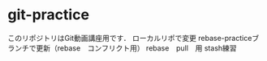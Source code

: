 # git-practice
このリポジトリはGit動画講座用です．
ローカルリポで変更
rebase-practiceブランチで更新（rebase　コンフリクト用）
rebase　pull　用
stash練習
